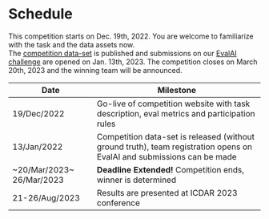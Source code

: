 # Schedule

This competition starts on Dec. 19th, 2022. You are welcome to familiarize with the task and the data assets now.  
The [competition data-set](../task#competition-data-set) is published and submissions on our [EvalAI challenge](https://eval.ai/web/challenges/challenge-page/1923/) are opened on Jan. 13th, 2023. The competition closes on March 20th, 2023 and the winning team will be announced.

| Date | Milestone |
|------|-----------|
|19/Dec/2022 | Go-live of competition website with task description, eval metrics and participation rules |
|13/Jan/2022 | Competition data-set is released (without ground truth), team registration opens on EvalAI and submissions can be made  |
|~20/Mar/2023~ 26/Mar/2023 | **Deadline Extended!** Competition ends, winner is determined|
|21-26/Aug/2023 | Results are presented at ICDAR 2023 conference|
